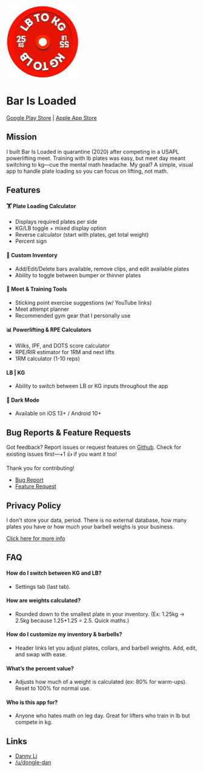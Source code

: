 ![icon3.png](icon3.png)
# Bar Is Loaded
[Google Play Store](https://play.google.com/store/apps/details?id=com.dongledan.barisloaded)  |   [Apple App Store](https://apps.apple.com/us/app/bar-is-loaded-gym-calculator/id1509374210?ls=1)

## Mission
I built Bar Is Loaded in quarantine (2020) after competing in a USAPL powerlifting meet. Training with lb plates was easy, but meet day meant switching to kg—cue the mental math headache. My goal? A simple, visual app to handle plate loading so you can focus on lifting, not math.

## Features
#### 🏋️ Plate Loading Calculator
* Displays required plates per side
* KG/LB toggle + mixed display option
* Reverse calculator (start with plates, get total weight)
* Percent sign 

#### 🔧 Custom Inventory
* Add/Edit/Delete bars available, remove clips, and edit available plates
* Ability to toggle between bumper or thinner plates

#### 🎯 Meet & Training Tools
* Sticking point exercise suggestions (w/ YouTube links)
* Meet attempt planner
* Recommended gym gear that I personally use

#### 📊 Powerlifting & RPE Calculators
* Wilks, IPF, and DOTS score calculator
* RPE/RIR estimator for 1RM and next lifts
* 1RM calculator (1-10 reps)

#### LB | KG
* Ability to switch between LB or KG inputs throughout the app

#### 🌙 Dark Mode
* Available on iOS 13+ / Android 10+

## Bug Reports & Feature Requests
Got feedback? Report issues or request features on [Github](https://github.com/dongledan/bar-is-loaded-issue-request/issues). Check for existing issues first—+1 👍 if you want it too!

Thank you for contributing!

* [Bug Report](https://github.com/dongledan/bar-is-loaded/blob/master/.github/ISSUE_TEMPLATE/bug_report.md)
* [Feature Request](https://github.com/dongledan/bar-is-loaded/blob/master/.github/ISSUE_TEMPLATE/feature_request.md)

## Privacy Policy
I don't store your data, period. There is no external database, how many plates you have or how much your barbell weighs is your business.

[Click here for more info](https://github.com/dongledan/bar-is-loaded/blob/master/privacy_policy.md)

## FAQ
#### How do I switch between KG and LB?
* Settings tab (last tab).

#### How are weights calculated?
* Rounded down to the smallest plate in your inventory. (Ex: 1.25kg → 2.5kg because 1.25+1.25 = 2.5. Quick maths.)

#### How do I customize my inventory & barbells?
* Header links let you adjust plates, collars, and barbell weights. Add, edit, and swap with ease.

#### What’s the percent value?
* Adjusts how much of a weight is calculated (ex: 80% for warm-ups). Reset to 100% for normal use.

#### Who is this app for?
* Anyone who hates math on leg day. Great for lifters who train in lb but compete in kg.

## Links
* [Danny Li](https://dannyboy.dev/)
* [/u/dongle-dan](https://www.reddit.com/user/dongle-dan)

